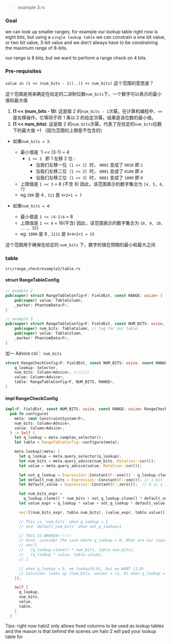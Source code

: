> example 3.rs

### Goal 

we can look up smaller ranges, for example our lookup table right now is eight bits, but using a `single lookup table` we can constrain a one bit value,  or two bit value,  3-bit value and we don't always have to be constraining the maximum range of 8-bits.

our range is 8 bits, but we want to perform a range check on 4 bits.

### Pre-requisites

`value in (1 << (num_bits - 1))..(1 << num_bits)` 这个范围的意思是？

这个范围是用来确定在给定的二进制位数`num_bits`下，一个数字可以表示的最小值和最大值

1. **(1 << (num_bits - 1))**: 这是取 2 的`num_bits - 1`次幂。在计算机编程中，`<<` 是左移操作，它等同于将 1 乘以 2 的给定次幂。结果是该位数的最小值。
2. **(1 << num_bits)**: 这是取 2 的`num_bits`次幂，代表了在给定的`num_bits`位数下的最大值 +1 （因为范围的上限是不包含的）

- 如果`num_bits = 3`:
    - 最小值是 `1 << (3-1) = 4
	    - `1 << 2 ` 即 1 左移 2 位 : 
		    - 当我们左移一位（`1 << 1`）时， `0001` 变成了 `0010`  即 `2 `
		    - 当我们左移二位（`1 << 2`）时， `0001` 变成了 `0100` 即 `4`
		    - 当我们左移三位（`1 << 3`）时， `0001` 变成了 `1000` 即 `8`
    - 上限值是 `1 << 3` = 8 (不含 8) 因此，该范围表示的数字集合为 `{4, 5, 6, 7}`
    - eg.`100` 是 4 , `111` 是 `4+2+1 = 7 `

- 如果`num_bits = 4`:
    - 最小值是 `1 << (4-1)`s = 8
    - 上限值是 `1 << 4` = 16(不含)   因此，该范围表示的数字集合为 `{8, 9, 10, ..., 15}`
    - eg. `1000` 是 8 , `1111` 是  `8+4+2+1 = 15 `

这个范围用于确保在给定的 `num_bits` 下，数字的值在预期的最小和最大之间

### table

`src/range_check/example2/table.rs`
#### struct RangeTableConfig

```rust
// example 2
pub(super) struct RangeTableConfig<F: FieldExt, const RANGE: usize> {
    pub(super) value: TableColumn, 
    _marker: PhantomData<F>,
}

// example 3
pub(super) struct RangeTableConfig<F: FieldExt, const NUM_BITS: usize, const RANGE: usize> {
    pub(super) num_bits: TableColumn, // tag for our table.
    pub(super) value: TableColumn,
    _marker: PhantomData<F>,
}
```

加一 Advice col： `num_bits` 
```rust
struct RangeCheckConfig<F: FieldExt, const NUM_BITS: usize, const RANGE: usize> {
    q_lookup: Selector,
    num_bits: Column<Advice>, /////// 
    value: Column<Advice>,
    table: RangeTableConfig<F, NUM_BITS, RANGE>,
}
```

#### impl RangeCheckConfig 

```rust
impl<F: FieldExt, const NUM_BITS: usize, const RANGE: usize> RangeCheckConfig<F, NUM_BITS, RANGE> {
  pub fn configure(
    meta: &mut ConstraintSystem<F>,
    num_bits: Column<Advice>,
    value: Column<Advice>,
  ) -> Self {
    let q_lookup = meta.complex_selector();
    let table = RangeTableConfig::configure(meta);

    meta.lookup(|meta| {
      let q_lookup = meta.query_selector(q_lookup);
      let num_bits = meta.query_advice(num_bits, Rotation::cur());
      let value = meta.query_advice(value, Rotation::cur());

      let not_q_lookup = Expression::Constant(F::one()) - q_lookup.clone();
      let default_num_bits = Expression::Constant(F::one()); // 1-bit
      let default_value = Expression::Constant(F::zero());  // 0 is a 1-bit value

      let num_bits_expr =
        q_lookup.clone() * num_bits + not_q_lookup.clone() * default_num_bits;
      let value_expr = q_lookup * value + not_q_lookup * default_value;

      vec![(num_bits_expr, table.num_bits), (value_expr, table.value)]

      // This is `num_bits` when q_lookup = 1
      // and `default_num_bits` when not_q_lookup=1 

      // THIS IS BROKEN!!!!!!
      // Hint: consider the case where q_lookup = 0. What are our input expressions to the lookup argument then?
      // vec![
      //   (q_lookup.clone() * num_bits, table.num_bits),
      //   (q_lookup * value, table.value),
      // ]

      // when q_lookup = 0, we lookup(0,0), but we WANT (1,0)
      // Solution: looks up (num_bits, value) = (1, 0) when q_lookup = 0.
    }); 

    Self {
      q_lookup,
      num_bits,
      value,
      table,
    }
  }
```


Tips: right now halo2 only allows fixed columns to be used as lookup tables and the reason is that behind the scenes um halo 2 will pad your lookup table for
